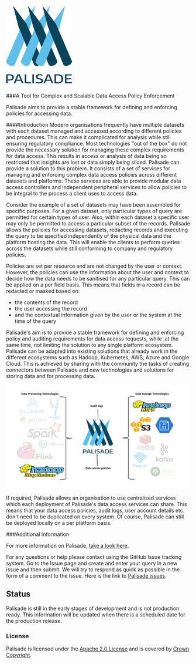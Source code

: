 
<!---
Copyright 2020 Crown Copyright

Licensed under the Apache License, Version 2.0 (the "License");
you may not use this file except in compliance with the License.
You may obtain a copy of the License at

  http://www.apache.org/licenses/LICENSE-2.0

Unless required by applicable law or agreed to in writing, software
distributed under the License is distributed on an "AS IS" BASIS,
WITHOUT WARRANTIES OR CONDITIONS OF ANY KIND, either express or implied.
See the License for the specific language governing permissions and
limitations under the License.
--->

# <img src="logos/logo.svg" width="180">
###A Tool for Complex and Scalable Data Access Policy Enforcement

Palisade aims to provide a stable framework for defining and enforcing policies for accessing data.


####Introduction
Modern organisations frequently  have multiple datasets with each dataset managed and accessed according to different policies and procedures. This can make it complicated for analysis while still ensuring regulatory compliance. Most technologies "out of the box" do not provide the necessary solution for managing these complex requirements for data access.   This results in access or analysis of data being so restricted that insights are lost or data simply being siloed.
Palisade can provide a solution to this problem.  It consists of a set of services for managing and enforcing complex data access policies across different datasets and platforms.  These services are able to provide modular data access controllers and independent peripheral services to allow policies to be integral to the process a client uses to access data.  

Consider the example of a set of datasets may have been assembled for specific purposes.   For a given dataset, only particular types of query are permitted for certain types of user.  Also, within each dataset a specific user may only be permitted to access a particular subset of the records. Palisade allows the policies for accessing datasets, redacting records and executing the query to be specified independently of the physical data and the platform hosting the data.  This will enable the clients to perform queries across the datasets while still conforming to company and regulatory policies.  

Policies are set per resource and are not changed by the user or context.  However, the policies can use the information about the user and context to decide how the data needs to be sanitised for any particular query.  This can be applied on a per field basis. This means that fields in a record can be redacted or masked based on: 
* the contents of the record 
* the user accessing the record 
* and the contextual information given by the user or the system at the time of the query



Palisade's aim is to provide a stable framework for defining and enforcing policy and auditing requirements for data access requests, while ,at the same time, not limiting the solution to any single platform ecosystem. Palisade can  be adapted into existing solutions that already work in the different ecosystems such as Hadoop, Kubernetes, AWS, Azure and Google Cloud.  This is achieved by sharing with the community the tasks of creating connectors between Palisade and new technologies and solutions for storing data and for processing data.



![Palisade Overview](img/Palisade_overview.png)


If required, Palisade allows an organisation to use centralised services which each deployment of Palisade's data access services can share. This means that your data access policies, audit logs, user account details etc. don't need to be duplicated on every system. Of course, Palisade can still be deployed locally on a per platform basis.


###Additional Information 

For more information on Palisade, [take a look here](https://gchq.github.io/Palisade/doc/developer_guide.html).


For any questions or help please contact using the GitHub Issue tracking system.  Go to the Issue page and create and enter your query in a new issue and then submit.  We will try to respond as quick as possible in the form of a comment to the issue.  Here is the link to [Palisade issues](https://gchq.github.io/Palisade/issues).

## Status
Palisade is still in the early stages of development and is not production ready.  This information will be updated when there is a scheduled date for the production release.

### License
Palisade is licensed under the [Apache 2.0 License](https://www.apache.org/licenses/LICENSE-2.0) and is covered by [Crown Copyright](https://www.nationalarchives.gov.uk/information-management/re-using-public-sector-information/copyright-and-re-use/crown-copyright/).
